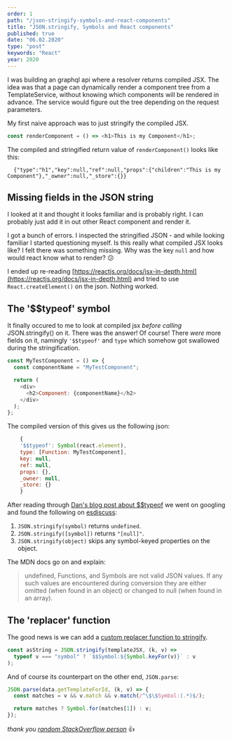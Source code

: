 ```yaml
---
order: 1
path: "/json-stringify-symbols-and-react-components"
title: "JSON.stringify, Symbols and React components"
published: true
date: "06.02.2020"
type: "post"
keywords: "React"
year: 2020
---
```


I was building an graphql api where a resolver returns compiled JSX. The idea was that a page can dynamically render a component tree from a TemplateService, without knowing which components will be rendered in advance. The service would figure out the tree depending on the request parameters.

My first naive approach was to just stringify the compiled JSX.

```js
const renderComponent = () => <h1>This is my Component</h1>;
```

The compiled and stringified return value of `renderComponent()` looks like this:

```
  {"type":"h1","key":null,"ref":null,"props":{"children":"This is my Component"},"_owner":null,"_store":{}}
```

## Missing fields in the JSON string

I looked at it and thought it looks familiar and is probably right.
I can probably just add it in out other React component and render it.

I got a bunch of errors. I inspected the stringified JSON - and while looking familiar I started questioning myself. Is this really what compiled JSX looks like? I felt there was something missing. Why was the key `null` and how would react know what to render? 😕

I ended up re-reading [https://reactjs.org/docs/jsx-in-depth.html](https://reactjs.org/docs/jsx-in-depth.html) and tried to use `React.createElement()` on the json. Nothing worked.

## The '\$\$typeof' symbol

It finally occured to me to look at compiled jsx _before calling_ JSON.stringify() on it. There was the answer! Of course! There _were_ more fields on it, namingly `'$$typeof'` and `type` which somehow got swallowed during the stringification.

```js
const MyTestComponent = () => {
  const componentName = "MyTestComponent";

  return (
    <div>
      <h2>Component: {componentName}</h2>
    </div>
  );
};
```

The compiled version of this gives us the following json:

```js
    {
    '$$typeof': Symbol(react.element),
    type: [Function: MyTestComponent],
    key: null,
    ref: null,
    props: {},
    _owner: null,
    _store: {}
    }
```

After reading through [Dan's blog post about \$\$typeof](https://overreacted.io/why-do-react-elements-have-typeof-property/) we went on googling and found the following on [esdiscuss](https://esdiscuss.org/topic/json-stringify-and-symbols):

1. `JSON.stringify(symbol)` returns `undefined`.
2. `JSON.stringify([symbol])` returns `"[null]"`.
3. `JSON.stringify(object)` skips any symbol-keyed properties on the object.

The MDN docs go on and explain:

> undefined, Functions, and Symbols are not valid JSON values. If any such values are encountered during conversion they are either omitted (when found in an object) or changed to null (when found in an array).

## The 'replacer' function

The good news is we can add a [custom replacer function to stringify](https://developer.mozilla.org/en-US/docs/Web/JavaScript/Reference/Global_Objects/JSON/stringify).

```js
const asString = JSON.stringify(templateJSX, (k, v) =>
  typeof v === "symbol" ? `$$Symbol:${Symbol.keyFor(v)}` : v
);
```

And of course its counterpart on the other end, `JSON.parse`:

```js
JSON.parse(data.getTemplateForId, (k, v) => {
  const matches = v && v.match && v.match(/^\$\$Symbol:(.*)$/);

  return matches ? Symbol.for(matches[1]) : v;
});
```

_thank you [random StackOverflow person](https://stackoverflow.com/a/45171308/532102)_ 👍
